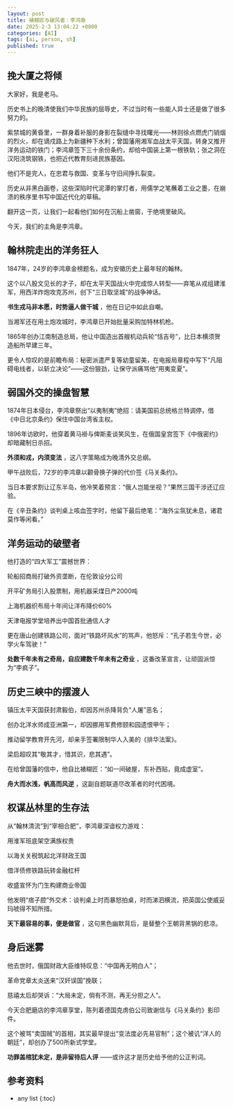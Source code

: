 ```yaml
---
layout: post
title: 裱糊匠与破风者：李鸿章
date: 2025-2-3 13:04:22 +0800
categories: [AI]
tags: [ai, person, sh]
published: true
---
```


## 挽大厦之将倾

大家好，我是老马。

历史书上的晚清使我们中华民族的屈辱史，不过当时有一些能人异士还是做了很多努力的。

紫禁城的黄昏里，一群身着补服的身影在裂缝中寻找曙光——林则徐点燃虎门销烟的烈火，却在谪戍路上为新疆种下水利；曾国藩用湘军血战太平天国，转身又推开洋务运动的铁门；李鸿章签下三十余份条约，却给中国装上第一根铁轨；张之洞在汉阳浇筑钢铁，也把近代教育刻进民族基因。

他们不是完人，在忠君与救国、变革与守旧间挣扎裂变。

历史从非黑白画卷，这些深陷时代泥潭的掌灯者，用儒学之笔蘸着工业之墨，在崩溃的秩序里书写中国近代化的草稿。

翻开这一页，让我们一起看他们如何在沉船上凿窗，于绝境里破风。

今天，我们的主角是李鸿章。

## 翰林院走出的洋务狂人

1847年，24岁的李鸿章金榜题名，成为安徽历史上最年轻的翰林。

这个以八股文见长的才子，却在太平天国战火中完成惊人转型——弃笔从戎组建淮军，用西洋炸炮攻克苏州，创下“三日取坚城”的战争神话。

**书生戎马非本愿，时势逼人做干城** ，他在日记中如此自嘲。  

当湘军还在用土炮攻城时，李鸿章已开始批量采购加特林机枪。

1865年创办江南制造总局，他让中国造出首艘机动兵轮“恬吉号”，比日本横须贺造船所早建三年。

更令人惊叹的是前瞻布局：秘密派遣严复等幼童留美，在电报局章程中写下“凡阻碍电线者，以斩立决论”——这份狠劲，让保守派痛骂他“用夷变夏”。  

## 弱国外交的操盘智慧

1874年日本侵台，李鸿章祭出“以夷制夷”绝招：请美国前总统格兰特调停，借《中日北京条约》保住中国台湾省主权。

1896年访欧时，他穿着黄马褂与俾斯麦谈笑风生，在俄国皇宫签下《中俄密约》却暗藏制日杀招。

**外须和戎，内须变法** ，这八字策略成为晚清外交总纲。  

甲午战败后，72岁的李鸿章以颧骨换子弹的代价签《马关条约》。

当日本要求割让辽东半岛，他冷笑着预言：“俄人岂能坐视？”果然三国干涉还辽应验。

在《辛丑条约》谈判桌上咳血签字时，他留下最后绝笔：“海外尘氛犹未息，诸君莫作等闲看。”  

## 洋务运动的破壁者

他打造的“四大军工”震撼世界：  

轮船招商局打破外资垄断，在伦敦设分公司  

开平矿务局引入股票制，用机器采煤日产2000吨  

上海机器织布局十年间让洋布降价60%  

天津电报学堂培养出中国首批通信人才  

更在唐山创建铁路公司，面对“铁路坏风水”的骂声，他怒斥：“孔子若生今世，必学火车驾驶！” 

**处数千年未有之奇局，自应建数千年未有之奇业** ，这番改革宣言，让顽固派惊为“李疯子”。  

## 历史三峡中的摆渡人

镇压太平天国获封肃毅伯，却因苏州杀降背负“人屠”恶名； 

创办北洋水师成亚洲第一，却因挪用军费修颐和园遗恨甲午； 

推动留学教育开先河，却亲手签署限制华人入美的《排华法案》。  

梁启超叹其“敬其才，惜其识，悲其遇”。

在给曾国藩的信中，他自比裱糊匠：“如一间破屋，东补西贴，竟成虚室”。

**舟大而水浅，帆高而风逆** ，这副自题联道尽改革者的时代困境。  

## 权谋丛林里的生存法

从“翰林清流”到“宰相合肥”，李鸿章深谙权力游戏：  

用淮军班底架空满族权贵  

以海关关税筑起北洋财政王国  

借洋债修铁路玩转金融杠杆  

收盛宣怀为门生构建商业帝国  

他发明“痞子腔”外交术：谈判桌上时而暴怒拍桌，时而涕泗横流，把英国公使威妥玛唬得不知所措。

**天下最容易的事，便是做官** ，这句黑色幽默背后，是替整个王朝背黑锅的悲凉。  

## 身后迷雾

他去世时，俄国财政大臣维特叹息：“中国再无明白人”；  

革命党章太炎送来“汉奸误国”挽联；  

慈禧太后却哭诉：“大局未定，倘有不测，再无分担之人”。  

今天合肥磨店的李鸿章享堂，陈列着德国克虏伯公司致谢信与《马关条约》影印件。

这个被骂“卖国贼”的首相，其实最早提出“变法度必先易官制”；这个被讥“洋人的朝廷”，却创办了500所新式学堂。

**功罪盖棺犹未定，是非留待后人评** ——或许这才是历史给予他的公正判词。  

## 参考资料


* any list
{:toc}